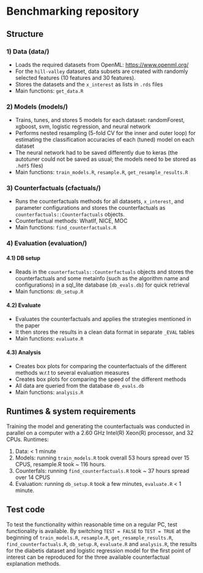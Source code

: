 # Benchmarking repository 

## Structure

### 1) Data (data/)

- Loads the required datasets from OpenML: https://www.openml.org/
- For the `hill-valley` dataset, data subsets are created with randomly selected features (10 features and 30 features).
- Stores the datasets and the `x_interest` as lists in `.rds` files
- Main functions: `get_data.R`

### 2) Models (models/)

- Trains, tunes, and stores 5 models for each dataset: randomForest, xgboost, svm, logistic regression, and neural network
- Performs nested resampling (5-fold CV for the inner and outer loop) for estimating the classification accuracies of each (tuned) model on each dataset
- The neural network had to be saved differently due to keras (the autotuner could not be saved as usual; the models need to be stored as `.hdf5` files)
- Main functions: `train_models.R`, `resample.R`, `get_resample_results.R`

### 3) Counterfactuals (cfactuals/)

- Runs the counterfactuals methods for all datasets, `x_interest`, and parameter configurations and stores the counterfactuals as `counterfactuals::Counterfactuals` objects.
- Counterfactual methods: WhatIf, NICE, MOC
- Main functions: `find_counterfactuals.R`

### 4) Evaluation (evaluation/)

#### 4.1) DB setup

- Reads in the `counterfactuals::Counterfactuals` objects and stores the counterfactuals and some metainfo (such as the algorithm name and configurations)
in a sql_lite database (`db_evals.db`) for quick retrieval
- Main functions: `db_setup.R`

#### 4.2) Evaluate

- Evaluates the counterfactuals and applies the strategies mentioned in the paper
- It then stores the results in a clean data format in separate `_EVAL` tables
- Main functions: `evaluate.R`

#### 4.3) Analysis

- Creates box plots for comparing the counterfactuals of the different methods w.r.t to several evaluation measures
- Creates box plots for comparing the speed of the different methods
- All data are queried from the database `db_evals.db`
- Main functions: `analysis.R`


## Runtimes & system requirements
Training the model and generating the counterfactuals was conducted in parallel on a computer with a 2.60 GHz Intel(R) Xeon(R) processor, and 32 CPUs.
Runtimes: 
1) Data: < 1 minute
2) Models: running `train_models.R` took overall 53 hours spread over 15 CPUS, resample.R took ~ 116 hours.
3) Counterfals: running `find_counterfactuals.R` took ~ 37 hours spread over 14 CPUS
4) Evaluation: running `db_setup.R` took a few minutes, `evaluate.R` < 1 minute.

## Test code
To test the functionality within reasonable time on a regular PC, test functionality is available. 
By switching `TEST = FALSE` to `TEST = TRUE` at the beginning of `train_models.R`, `resample.R`, `get_resample_results.R`, `find_counterfactuals.R`, `db_setup.R`, `evaluate.R` and `analysis.R`, the results for the diabetis dataset and logistic regression model for the first point of interest can 
be reproduced for the three available counterfactual explanation methods. 
